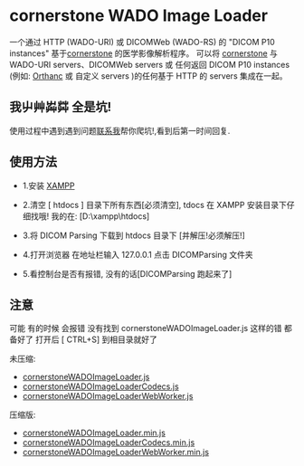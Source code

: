 
cornerstone WADO Image Loader
=============================

 一个通过 HTTP (WADO-URI) 或 DICOMWeb (WADO-RS) 的 "DICOM P10 instances" 基于[cornerstone](https://docs.cornerstonejs.org/) 的医学影像解析程序。
 可以将 [cornerstone](https://docs.cornerstonejs.org/) 与 WADO-URI servers、DICOMWeb servers 或 任何返回 DICOM P10 instances (例如: [Orthanc](http://www.orthanc-server.com/) 或 自定义 servers )的任何基于 HTTP 的 servers 集成在一起。

我屮艸芔茻 全是坑!
---------------
使用过程中遇到遇到问题[联系我](https://github.com/bianliuzhu/DicomParsing)帮你爬坑!,看到后第一时间回复.

使用方法
---------------
* 1.安装 [ XAMPP ](https://www.apachefriends.org/zh_cn/download.html)

* 2.清空 [ htdocs ] 目录下所有东西[必须清空], tdocs 在 XAMPP 安装目录下仔细找哦! 我的在: [D:\xampp\htdocs]

* 3.将 DICOM Parsing 下载到 htdocs 目录下 [并解压!必须解压!]

* 4.打开浏览器 在地址栏输入 127.0.0.1 点击 DICOMParsing 文件夹 

* 5.看控制台是否有报错, 没有的话[DICOMParsing 跑起来了]

注意
-------
可能 有的时候 会报错 没有找到 cornerstoneWADOImageLoader.js 这样的错 都备好了 打开后 [ CTRL+S] 到相目录就好了

未压缩:

* [cornerstoneWADOImageLoader.js](https://unpkg.com/cornerstone-wado-image-loader/dist/cornerstoneWADOImageLoader.js)
* [cornerstoneWADOImageLoaderCodecs.js](https://unpkg.com/cornerstone-wado-image-loader/dist/cornerstoneWADOImageLoaderCodecs.js)
* [cornerstoneWADOImageLoaderWebWorker.js](https://unpkg.com/cornerstone-wado-image-loader/dist/cornerstoneWADOImageLoaderWebWorker.js)

压缩版:

* [cornerstoneWADOImageLoader.min.js](https://unpkg.com/cornerstone-wado-image-loader/dist/cornerstoneWADOImageLoader.min.js)
* [cornerstoneWADOImageLoaderCodecs.min.js](https://unpkg.com/cornerstone-wado-image-loader/dist/cornerstoneWADOImageLoaderCodecs.min.js)
* [cornerstoneWADOImageLoaderWebWorker.min.js](https://unpkg.com/cornerstone-wado-image-loader/dist/cornerstoneWADOImageLoaderWebWorker.min.js)
